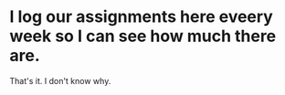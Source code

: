 # I log our assignments here eveery week so I can see how much there are.

That's it. I don't know why.
